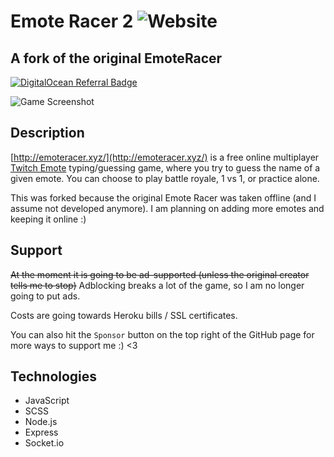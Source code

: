 # Emote Racer 2 ![Website](https://img.shields.io/website?url=https%3A%2F%2Femoteracer.xyz)
## A fork of the original EmoteRacer
[![DigitalOcean Referral Badge](https://web-platforms.sfo2.digitaloceanspaces.com/WWW/Badge%203.svg)](https://www.digitalocean.com/?refcode=3470e3b80f7c&utm_campaign=Referral_Invite&utm_medium=Referral_Program&utm_source=badge)

![Game Screenshot](https://i.ibb.co/VJDpQfj/emoteracer-screenshot.jpg)

## Description
[http://emoteracer.xyz/](http://emoteracer.xyz/) is a free online multiplayer [Twitch Emote](https://www.twitch.tv/creatorcamp/en/learn-the-basics/emotes/) typing/guessing game, where you try to guess the name of a given emote. You can choose to play battle royale, 1 vs 1, or practice alone.

This was forked because the original Emote Racer was taken offline (and I assume not developed anymore). I am planning on adding more emotes and keeping it online :)

## Support
~~At the moment it is going to be ad-supported (unless the original creator tells me to stop)~~ Adblocking breaks a lot of the game, so I am no longer going to put ads.

Costs are going towards Heroku bills / SSL certificates. 

You can also hit the `Sponsor` button on the top right of the GitHub page for more ways to support me :) <3

## Technologies
* JavaScript
* SCSS
* Node.js
* Express
* Socket.io
